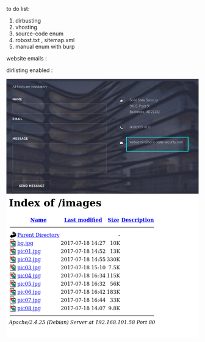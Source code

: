 to do list:


1. dirbusting
2. vhosting
3. source-code enum
4. robost.txt , sitemap.xml
5. manual enum with burp 



website emails :




dirlisting enabled :






![unnamed_18692fa21c394751ae4f060bf5e48e7c](unnamed_18692fa21c394751ae4f060bf5e48e7c.png)
![unnamed_77766a37296e4d07843fa0f2ca0eb3a0](unnamed_77766a37296e4d07843fa0f2ca0eb3a0.png)
